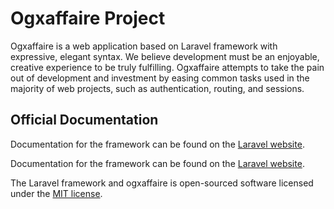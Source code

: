 # Ogxaffaire Project

Ogxaffaire is a web application based on Laravel framework with expressive, elegant syntax. We believe development must be an enjoyable, creative experience to be truly fulfilling. Ogxaffaire attempts to take the pain out of development and investment by easing common tasks used in the majority of web projects, such as authentication, routing, and sessions.

## Official Documentation

Documentation for the framework can be found on the [Laravel website](http://laravel.com/docs).

Documentation for the framework can be found on the [Laravel website](http://ogxaffaire.com/categories?category=2).

The Laravel framework and ogxaffaire is open-sourced software licensed under the [MIT license](http://opensource.org/licenses/MIT).
